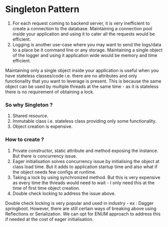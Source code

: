 # Singleton Pattern
1. For each request coming to backend server, it is very inefficient to create 
   a connection to the database. Maintaining a connection pool inside your 
   application and using it to cater all the requests would be efficient.
2. Logging is another use-case where you may want to send the logs/data to a place
   be it command line or any storage. Maintaining a single object of the logger
   and using it application wide would be memory and time efficient.
   
Maintaining only a single object inside your application is useful when you have 
stateless classes/code i.e. there are no attributes and only functionality that
you want to leverage is present. This is because the same object can be used by 
multiple threads at the same time - as it is stateless there is no requirement of
obtaining a lock.

### So why Singleton ? 
1. Shared resource.
2. Immutable class i.e. stateless class providing only some functionality.
3. Object creation is expensive.

### How to create ?
1. Private constructor, static attribute and method exposing the instance. But
   there is concurrency issue.
2. Eager initialisation solves concurrency issue by initialising the object at class
   load time. But it adds to application startup time and also what if the object
   needs few configs at runtime.
3. Taking a lock by using synchronized method. But this is very expensive as every
   time the threads would need to wait - I only need this at the time of first time
   object creation.
4. Double check locking to address the issue above.

Double check locking is very popular and used in industry - ex : Dagger springboot.
However, there are still certain ways of breaking above using Reflections or 
Serialization. We can opt for ENUM approach to address this if needed at the cost
of eager initialisation.




